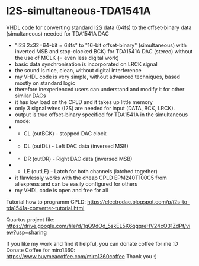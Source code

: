 # I2S-simultaneous-TDA1541A
VHDL code for converting standard I2S data (64fs) to the offset-binary data (simultaneous) needed for TDA1541A DAC

- "I2S 2x32=64-bit = 64fs" to "16-bit offset-binary" (simultaneous) with inverted MSB and stop-clocked BCK) for TDA1541A DAC (stereo) without the use of MCLK (= even less digital work)
- basic data synchronisation is incorporated on LRCK signal
- the sound is nice, clean, without digital interference
- my VHDL code is very simple, without advanced techniques, based mostly on standard logic
- therefore inexperienced users can understand and modify it for other similar DACs
- it has low load on the CPLD and it takes up little memory
- only 3 signal wires (I2S) are needed for input (DATA, BCK, LRCK).
- output is true offset-binary specified for TDA1541A in the simultaneous mode: 
 - - CL (outBCK) - stopped DAC clock 
 - - DL (outDL) - Left DAC data (inversed MSB) 
 - - DR (outDR) - Right DAC data (inversed MSB) 
 - - LE (outLE) - Latch for both channels (latched together)
- it flawlessly works with the cheap CPLD EPM240T100C5 from aliexpress and can be easily configured for others
- my VHDL code is open and free for all

Tutorial how to programm CPLD: https://electrodac.blogspot.com/p/i2s-to-tda1541a-converter-tutorial.html

Quartus project file: https://drive.google.com/file/d/1gQ9dOd_5skEL5K6qgqreHV24cO31ZdPf/view?usp=sharing

If you like my work and find it helpful, you can donate coffee for me :D Donate Coffee for miro1360: https://www.buymeacoffee.com/miro1360coffee Thank you :)
